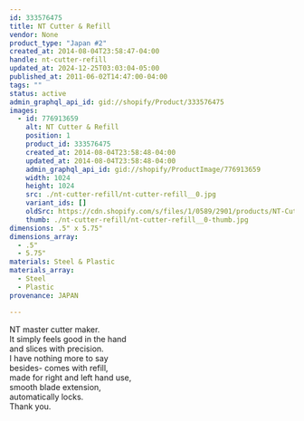 ```yaml
---
id: 333576475
title: NT Cutter & Refill
vendor: None
product_type: "Japan #2"
created_at: 2014-08-04T23:58:47-04:00
handle: nt-cutter-refill
updated_at: 2024-12-25T03:03:04-05:00
published_at: 2011-06-02T14:47:00-04:00
tags: ""
status: active
admin_graphql_api_id: gid://shopify/Product/333576475
images:
  - id: 776913659
    alt: NT Cutter & Refill
    position: 1
    product_id: 333576475
    created_at: 2014-08-04T23:58:48-04:00
    updated_at: 2014-08-04T23:58:48-04:00
    admin_graphql_api_id: gid://shopify/ProductImage/776913659
    width: 1024
    height: 1024
    src: ./nt-cutter-refill/nt-cutter-refill__0.jpg
    variant_ids: []
    oldSrc: https://cdn.shopify.com/s/files/1/0589/2901/products/NT-Cutter-and-Refill.jpeg?v=1407211128
    thumb: ./nt-cutter-refill/nt-cutter-refill__0-thumb.jpg
dimensions: .5" x 5.75"
dimensions_array:
  - .5"
  - 5.75"
materials: Steel & Plastic
materials_array:
  - Steel
  - Plastic
provenance: JAPAN

---
```


NT master cutter maker.  
It simply feels good in the hand  
and slices with precision.  
I have nothing more to say  
besides- comes with refill,  
made for right and left hand use,  
smooth blade extension,  
automatically locks.  
Thank you.